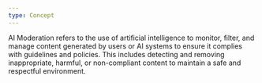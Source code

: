 ```yaml
---
type: Concept
---
```


AI Moderation refers to the use of artificial intelligence to monitor, filter, and manage content generated by users or AI systems to ensure it complies with guidelines and policies. This includes detecting and removing inappropriate, harmful, or non-compliant content to maintain a safe and respectful environment.